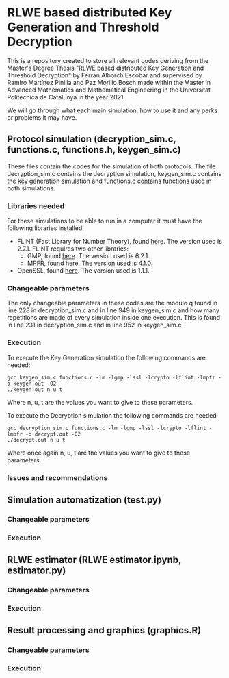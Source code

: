 # RLWE based distributed Key Generation and Threshold Decryption

This is a repository created to store all relevant codes deriving from the Master's Degree Thesis "RLWE based distributed Key Generation and Threshold Decryption" by Ferran Alborch Escobar and supervised by Ramiro Martínez Pinilla and Paz Morillo Bosch made within the Master in Advanced Mathematics and Mathematical Engineering in the Universitat Politècnica de Catalunya in the year 2021.

We will go through what each main simulation, how to use it and any perks or problems it may have.

## Protocol simulation (decryption_sim.c, functions.c, functions.h, keygen_sim.c)

These files contain the codes for the simulation of both protocols. The file decryption_sim.c contains the decryption simulation, keygen_sim.c contains the key generation simulation and functions.c contains functions used in both simulations.

### Libraries needed

For these simulations to be able to run in a computer it must have the following libraries installed:
- FLINT (Fast Library for Number Theory), found [here](https://www.flintlib.org/downloads.html). The version used is 2.7.1. FLINT requires two other libraries:
  - GMP, found [here](https://gmplib.org/). The version used is 6.2.1.
  - MPFR, found [here](https://www.mpfr.org/). The version used is 4.1.0.
- OpenSSL, found [here](https://www.openssl.org/). The version used is 1.1.1.

### Changeable parameters

The only changeable parameters in these codes are the modulo q found in line 228 in decryption_sim.c and in line 949 in keygen_sim.c and how many repetitions are made of every simulation inside one execution. This is found in line 231 in decryption_sim.c and in line 952 in keygen_sim.c

### Execution

To execute the Key Generation simulation the following commands are needed:
```
gcc keygen_sim.c functions.c -lm -lgmp -lssl -lcrypto -lflint -lmpfr -o keygen.out -O2
./keygen.out n u t
```
Where n, u, t are the values you want to give to these parameters.

To execute the Decryption simulation the following commands are needed
```
gcc decryption_sim.c functions.c -lm -lgmp -lssl -lcrypto -lflint -lmpfr -o decrypt.out -O2
./decrypt.out n u t
```
Where once again n, u, t are the values you want to give to these parameters.
### Issues and recommendations

## Simulation automatization (test.py)

### Changeable parameters

### Execution

## RLWE estimator (RLWE estimator.ipynb, estimator.py)

### Changeable parameters

### Execution

## Result processing and graphics (graphics.R)

### Changeable parameters

### Execution




